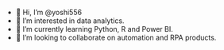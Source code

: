 - 👋 Hi, I’m @yoshi556
- 👀 I’m interested in data analytics.
- 🌱 I’m currently learning Python, R and Power BI.
- 💞️ I’m looking to collaborate on automation and RPA products. 


<!---
yoshi556/yoshi556 is a ✨ special ✨ repository because its `README.md` (this file) appears on your GitHub profile.
You can click the Preview link to take a look at your changes.
--->
